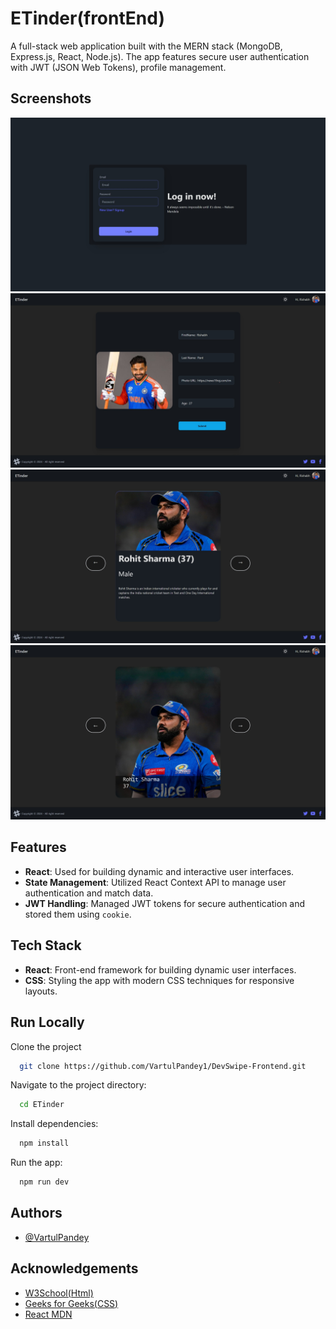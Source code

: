 
# ETinder(frontEnd)

A full-stack web application built with the MERN stack (MongoDB, Express.js, React, Node.js). The app features secure user authentication with JWT (JSON Web Tokens), profile management.



## Screenshots

![App Screenshot](https://github.com/VartulPandey1/DevSwipe-Frontend/blob/main/public/image1.jpeg?raw=true)
![App Screenshot](https://github.com/VartulPandey1/DevSwipe-Frontend/blob/main/public/image2.jpeg?raw=true)
![App Screenshot](https://github.com/VartulPandey1/DevSwipe-Frontend/blob/main/public/image3.jpeg?raw=true)
![App Screenshot](https://github.com/VartulPandey1/DevSwipe-Frontend/blob/main/public/image4.jpeg?raw=true)


## Features
- **React**: Used for building dynamic and interactive user interfaces.
- **State Management**: Utilized React Context API to manage user authentication and match data.
- **JWT Handling**: Managed JWT tokens for secure authentication and stored them using `cookie`.



## Tech Stack

- **React**: Front-end framework for building dynamic user interfaces.
- **CSS**: Styling the app with modern CSS techniques for responsive layouts.




## Run Locally

Clone the project

```bash
  git clone https://github.com/VartulPandey1/DevSwipe-Frontend.git
```

Navigate to the project directory:
```bash
  cd ETinder
```

Install dependencies:
```bash
  npm install
```

Run the app:
```bash
  npm run dev
```


## Authors

- [@VartulPandey](https://github.com/VartulPandey1/DigitalThrifting)


## Acknowledgements

 - [W3School(Html)](https://www.w3schools.com/html/)
 - [Geeks for Geeks(CSS)](https://www.geeksforgeeks.org/css-tutorial/)
 - [React MDN](https://developer.mozilla.org/en-US/docs/Learn_web_development/Core/Frameworks_libraries/React_getting_started)

